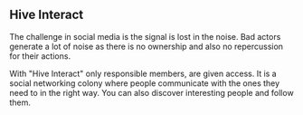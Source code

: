 ## Hive Interact
The challenge in social media is the signal is lost in the noise. Bad actors generate a lot of noise as there is no ownership and also no repercussion for their actions. 

With "Hive Interact" only responsible members, are given access. 
It is a social networking colony where people communicate with the ones they need to in the right way. You can also discover interesting people and follow them.

